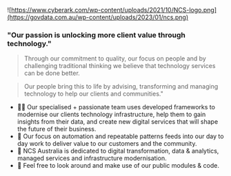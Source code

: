 ![https://www.cyberark.com/wp-content/uploads/2021/10/NCS-logo.png](https://govdata.com.au/wp-content/uploads/2023/01/ncs.png)

### "Our passion is unlocking more client value through technology."
 
> Through our commitment to quality, our focus on people and by challenging traditional thinking we believe that technology services can be done better.
 
> Our people bring this to life by advising, transforming and managing technology to help our clients and communities."

- 🙋‍♀️ Our specialised + passionate team uses developed frameworks to modernise our clients technology infrastructure, help them to gain insights from their data, and create new digital services that will shape the future of their business.
- 🎡 Our focus on automation and repeatable patterns feeds into our day to day work to deliver value to our customers and the community.
- 🧙 NCS Australia is dedicated to digital transformation, data & analytics, managed services and infrastructure modernisation. 
- 🌈 Feel free to look around and make use of our public modules & code.

<!--
Made with 🖤
🙇‍♂️🎤⬇️
-->
